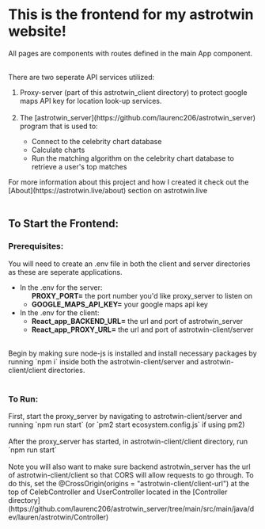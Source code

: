 <h1>This is the frontend for my astrotwin website!</h1>
All pages are components with routes defined in the main App component.<br><br>

There are two seperate API services utilized:
<ol>
  <li>Proxy-server (part of this astrotwin_client directory) to protect google maps API key for location look-up services.</li>
  <br>
  <li>The [astrotwin_server](https://github.com/laurenc206/astrotwin_server) program that is used to:</li>
    <ul>  
      <li>Connect to the celebrity chart database</li>
      <li>Calculate charts</li>
      <li>Run the matching algorithm on the celebrity chart database to retrieve a user's top matches</li>
    </ul>
</ol>
For more information about this project and how I created it check out the [About](https://astrotwin.live/about) section on astrotwin.live
<br><br>
<h2>To Start the Frontend:</h2>

<h3>Prerequisites:</h3>
You will need to create an .env file in both the client and server directories as these are seperate applications.<br>
<ul>
  <li>In the .env for the server:
    <ul
      <li><b>PROXY_PORT=</b> the port number you'd like proxy_server to listen on</li>
      <li><b>GOOGLE_MAPS_API_KEY=</b> your google maps api key</li>
    </ul>
  </li>
   
  <li>In the .env for the client:
    <ul>
      <li><b>React_app_BACKEND_URL=</b> the url and port of astrotwin_server</li>
      <li><b>React_app_PROXY_URL=</b> the url and port of astrotwin-client/server</li>
    </ul>
</ul>
<br>
Begin by making sure node-js is installed and install necessary packages by running `npm i` inside both the astrotwin-client/server and astrotwin-client/client directories.
<br>
<br>
<h3>To Run:</h3>
 First, start the proxy_server by navigating to astrotwin-client/server and running `npm run start` (or `pm2 start ecosystem.config.js` if using pm2) <br><br>
After the proxy_server has started, in astrotwin-client/client directory, run `npm run start` <br><br>
Note you will also want to make sure backend astrotwin_server has the url of astrotwin-client/client so that CORS will allow requests to go through. To do this, set the @CrossOrigin(origins = "astrotwin-client/client-url") at the top of CelebController and UserController located in the [Controller directory](https://github.com/laurenc206/astrotwin_server/tree/main/src/main/java/dev/lauren/astrotwin/Controller)
